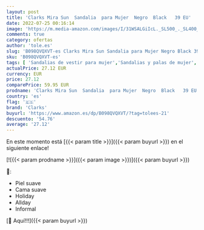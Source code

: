 ```yaml
---
layout: post
title: 'Clarks Mira Sun  Sandalia  para Mujer  Negro  Black   39 EU'
date: 2022-07-25 00:16:14
image: 'https://m.media-amazon.com/images/I/31WSALGiIcL._SL500_._SL400_.jpg'
comments: true
category: ofertas
author: 'tole.es'
slug: 'B098QVQXVT-es Clarks Mira Sun Sandalia para Mujer Negro Black 39 EU'
sku: 'B098QVQXVT-es'
tags: [ 'Sandalias de vestir para mujer','Sandalias y palas de mujer','Zapatos','Zapatos para mujer','Zapatos y complementos','clarks','sandalia','🇪🇸', ]
actualPrice: 27.12 EUR
currency: EUR
price: 27.12
comparePrice: 59.95 EUR
prodname: 'Clarks Mira Sun  Sandalia  para Mujer  Negro  Black   39 EU'
country: 'es'
flag: '🇪🇸'
brand: 'Clarks'
buyurl: 'https://www.amazon.es/dp/B098QVQXVT/?tag=tolees-21'
descuento: '54.76'
average: '27.12'
---
```


En este momento está [{{< param title >}}]({{< param buyurl >}}) en el siguiente enlace!

[![{{< param prodname >}}]({{< param image >}})]({{< param buyurl >}})

🔎:

- Piel suave
- Cama suave
- Holiday
- Allday
- Informal

[🛒 Aquí!!!]({{< param buyurl >}})
